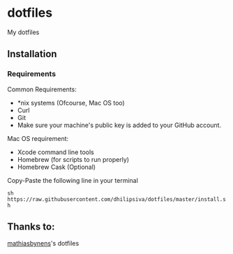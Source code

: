 dotfiles
========

My dotfiles


## Installation

### Requirements

Common Requirements:
* *nix systems (Ofcourse, Mac OS too)
* Curl
* Git
* Make sure your machine's public key is added to your GitHub account.

Mac OS requirement:
* Xcode command line tools
* Homebrew (for scripts to run properly)
* Homebrew Cask (Optional)

Copy-Paste the following line in your terminal

`sh https://raw.githubusercontent.com/dhilipsiva/dotfiles/master/install.sh`

## Thanks to:
[mathiasbynens](https://github.com/mathiasbynens/dotfiles)'s dotfiles
